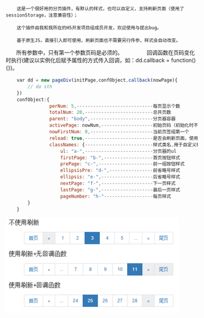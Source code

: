         这是一个很好用的分页插件，有默认的样式，也可以自定义，支持刷新页面（使用了sessionStorage，注意兼容性）；
        
        这个插件由我和我所在的H5开发项目组成员开发，欢迎使用与提出bug。
        
        基于原生JS，直接引入即可使用，刷新页面也不需要另行传参，样式会自动改变。
        
        所有参数中，只有第一个参数页码是必须的。
        
        回调函数在页码变化时执行(建议以实例化后赋予属性的方式传入回调，如：dd.callback = function(){})。
        
```javascript
    var dd = new pageDiv(initPage,confObject,callback(nowPage){
        // do sth
    })
    confObject:{
                perNum: 5,----------------------------每页显示个数
                totalNum: 20,-------------------------总共页数
                parent: "body",-----------------------分页器容器
                activePage: nowNum,-------------------初始页码（初始化时不必在confObject里传）
                nowFirstNum: 0,-----------------------当前页签组第一个
                reload: true,-------------------------是否会刷新页面，使用ajax时将其设为false，提高效率
                classNames: {-------------------------样式类名,用于自定义样式
                    ul: "a-",-------------------------分页器的ul
                    firstPage: "b-",------------------首页按钮样式
                    prePage: "c-",--------------------前一组按钮样式
                    ellipsisPre: "d-",----------------前省略号样式
                    ellipsis: "e-",-------------------后省略号样式
                    nextPage: "f-",-------------------下一页样式
                    lastPage: "g-",-------------------最后一页样式
                    pageNumber: "h-"------------------每页样式
        }
    }
```
![img](https://github.com/TerryBeanX2/pageDiv/raw/master/egImg/aaa.png)
